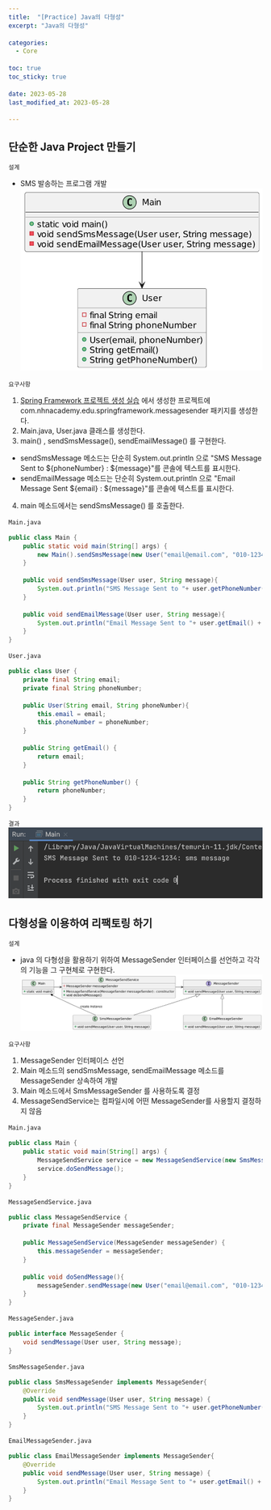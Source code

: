 ```yaml
---
title:  "[Practice] Java의 다형성"
excerpt: "Java의 다형성"

categories:
  - Core

toc: true
toc_sticky: true

date: 2023-05-28
last_modified_at: 2023-05-28

---
```

## 단순한 Java Project 만들기
`설계`
- SMS 발송하는 프로그램 개발  
![diagram](/assets/images/file/polymorphism_practice_diagram.png)

`요구사항`
1. [Spring Framework 프로젝트 생성 실습](https://yeeeeo.github.io/core/spring_framework_project_create_practice/)
에서 생성한 프로젝트에 com.nhnacademy.edu.springframework.messagesender 패키지를 생성한다. 
2. Main.java, User.java 클래스를 생성한다.
3. main() , sendSmsMessage(), sendEmailMessage() 를 구현한다.
  - sendSmsMessage 메소드는 단순히 System.out.println 으로 "SMS Message Sent to ${phoneNumber} : ${message}"를 콘솔에 텍스트를 표시한다.
  - sendEmailMessage 메소드는 단순히 System.out.println 으로 "Email Message Sent ${email} : ${message}"를 콘솔에 텍스트를 표시한다.
4. main 메소드에서는 sendSmsMessage() 를 호출한다.

`Main.java`
```java
public class Main {
    public static void main(String[] args) {
        new Main().sendSmsMessage(new User("email@email.com", "010-1234-1234"), "sms message");
    }

    public void sendSmsMessage(User user, String message){
        System.out.println("SMS Message Sent to "+ user.getPhoneNumber() + ": " + message);
    }

    public void sendEmailMessage(User user, String message){
        System.out.println("Email Message Sent to "+ user.getEmail() + ": " + message);
    }
}
```

`User.java`
```java
public class User {
    private final String email;
    private final String phoneNumber;

    public User(String email, String phoneNumber){
        this.email = email;
        this.phoneNumber = phoneNumber;
    }

    public String getEmail() {
        return email;
    }

    public String getPhoneNumber() {
        return phoneNumber;
    }
}
```

`결과`  
![result](/assets/images/file/polymorphism_practice_code_result1.png)

## 다형성을 이용하여 리팩토링 하기
`설계`
- java 의 다형성을 활용하기 위하여 MessageSender 인터페이스를 선언하고 각각의 기능을 그 구현체로 구현한다.  
![diagram](/assets/images/file/polymorphism_practice_diagram2.png)

`요구사항`
1. MessageSender 인터페이스 선언
2. Main 메소드의 sendSmsMessage, sendEmailMessage 메소드를 MessageSender 상속하여 개발
3. Main 메소드에서 SmsMessageSender 를 사용하도록 결정
4. MessageSendService는 컴파일시에 어떤 MessageSender를 사용할지 결정하지 않음

`Main.java`
```java
public class Main {
    public static void main(String[] args) {
        MessageSendService service = new MessageSendService(new SmsMessageSender());
        service.doSendMessage();
    }
}
```

`MessageSendService.java`
```java
public class MessageSendService {
    private final MessageSender messageSender;

    public MessageSendService(MessageSender messageSender) {
        this.messageSender = messageSender;
    }

    public void doSendMessage(){
        messageSender.sendMessage(new User("email@email.com", "010-1234-1234"), "message");
    }
}
```

`MessageSender.java`
```java
public interface MessageSender {
    void sendMessage(User user, String message);
}

```

`SmsMessageSender.java`
```java
public class SmsMessageSender implements MessageSender{
    @Override
    public void sendMessage(User user, String message) {
        System.out.println("SMS Message Sent to "+ user.getPhoneNumber() + ": " + message);
    }
}
```

`EmailMessageSender.java`
```java
public class EmailMessageSender implements MessageSender{
    @Override
    public void sendMessage(User user, String message) {
        System.out.println("Email Message Sent to "+ user.getEmail() + ": " + message);
    }
}
```